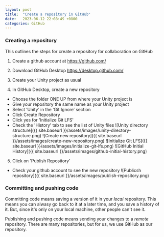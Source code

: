 ```yaml
---
layout: post
title:  "Create a repository in GitHub"
date:   2023-06-12 22:08:49 +0800
categories: GitHub
---
```


### Creating a repository

This outlines the steps for create a repository for collaboration on GitHub

1. Create a github account at
https://github.com/

2. Download GitHub Desktop
https://desktop.github.com/

3. Create your Unity project as usual

4. In GitHub Desktop, create a new repository
  - Choose the folder ONE UP from where your Unity project is
  - Give your repository the same name as your Unity project
  - Select ‘Unity’ in the ‘Git Ignore’ section
  - Click Create Repository
  - Click yes for 'Initialize Git LFS'
  - Check the 'History' tab to see the list of Unity files
![Unity directory structure]({{ site.baseurl }}/assets/images/unity-directory-structure.png)
![Create new repository]({{ site.baseurl }}/assets/images/create-new-repository.png)
![Initialize Git LFS]({{ site.baseurl }}/assets/images/initialize-git-lfs.png)
![GitHub Initial History]({{ site.baseurl }}/assets/images/github-initial-history.png)

5. Click on 'Publish Repository'
  - Check your github account to see the new repository
![Publicsh repository]({{ site.baseurl }}/assets/images/publish-repository.png)


### Committing and pushing code

Committing code means saving a version of it in your *local* repository. This means
you can alwasy go back to it at a later time, and you save a history of it.
But, since it's only on your local machine, other people can't see it.

Publishing and pushing code means sending your changes to a *remote* repository. There
are many repositories, but for us, we use GitHub as our repository.
